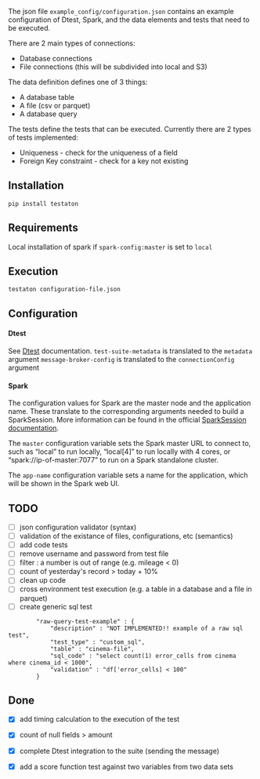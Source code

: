 The json file `example_config/configuration.json` contains an example configuration of Dtest, Spark, and the data elements and tests that need to be executed. 

There are 2 main types of connections:
* Database connections
* File connections (this will be subdivided into local and S3)

The data definition defines one of 3 things:
* A database table
* A file (csv or parquet)
* A database query

The tests define the tests that can be executed. Currently there are 2 types of tests implemented:
* Uniqueness - check for the uniqueness of a field
* Foreign Key constraint - check for a key not existing 

## Installation

`pip install testaton`

## Requirements

Local installation of spark if `spark-config:master` is set to `local`

## Execution 

`testaton configuration-file.json`

## Configuration
#### Dtest
See [Dtest](https://github.com/sjensen85/dtest) documentation.
`test-suite-metadata` is translated to the `metadata` argument
`message-broker-config` is translated to the `connectionConfig` argument

#### Spark
The configuration values for Spark are the master node and the application name. These translate to the corresponding arguments needed to build a SparkSession. More information can be found in the official [SparkSession documentation](https://spark.apache.org/docs/2.1.0/api/python/pyspark.sql.html?highlight=sparksession#pyspark.sql.SparkSession.Builder).

The `master` configuration variable sets the Spark master URL to connect to, such as “local” to run locally, “local[4]” to run locally with 4 cores, or “spark://ip-of-master:7077” to run on a Spark standalone cluster.

The `app-name` configuration variable sets a name for the application, which will be shown in the Spark web UI.

## TODO

- [ ] json configuration validator (syntax)
- [ ] validation of the existance of files, configurations, etc (semantics)
- [ ] add code tests
- [ ] remove username and password from test file
- [ ] filter : a number is out of range (e.g. mileage < 0)
- [ ] count of yesterday's record > today + 10%
- [ ] clean up code
- [ ] cross environment test execution (e.g. a table in a database and a file in parquet)
- [ ] create generic sql test
```
        "raw-query-test-example" : {
            "description" : "NOT IMPLEMENTED!! example of a raw sql test", 
            "test_type" : "custom_sql",
            "table" : "cinema-file",
            "sql_code" : "select count(1) error_cells from cinema where cinema_id < 1000",
            "validation" : "df['error_cells] < 100"
        }
```

## Done

- [x] add timing calculation to the execution of the test
- [x] count of null fields > amount 
- [x] complete Dtest integration to the suite (sending the message) 
- [x] add a score function test against two variables from two data sets

